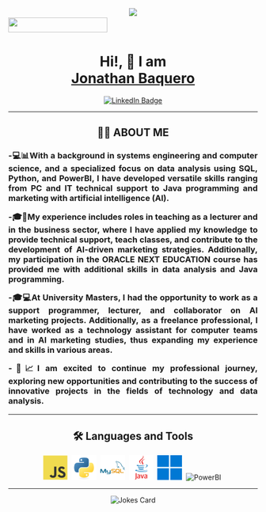 <div id="header" align="center">
    <img src="https://img.hotimg.com/Portada-Linkedin.png" width="1200">
    <div align="left">
    <img src="https://komarev.com/ghpvc/?username=JonnathanBaquero01&color=FFD700" width="200" height="30">
    </div>
    <h1 align="center" width="1200">Hi!, 👋 I am <div class="badge-base LI-profile-badge" data-locale="es_ES" data-size="medium" data-theme="dark" data-type="HORIZONTAL" data-vanity="ferchulobo777" data-version="v1"><a class="badge-base__link LI-simple-link" href="https://www.linkedin.com/in/jonathan-baquero-rodriguez/">Jonathan Baquero</a>
        </div></h1>
   
</div>
<div id="badges" align="center">
        <a href="https://www.linkedin.com/in/ferchulobo777/" target="_blank">
            <img src="https://img.shields.io/badge/LinkedIn-0077B5?style=for-the-badge&logo=linkedin&logoColor=white" alt="LinkedIn Badge">
        </a>
       
      
    
        
</div>
    
---
<h2 align="center" >🧑‍💻 ABOUT ME </h2>

<h3 align="justify">
    
-💻📊With a background in systems engineering and computer science, and a specialized focus on data analysis using SQL, Python, and PowerBI, I have developed versatile skills ranging from PC and IT technical support to Java programming and marketing with artificial intelligence (AI).

-🎓💼My experience includes roles in teaching as a lecturer and in the business sector, where I have applied my knowledge to provide technical support, teach classes, and contribute to the development of AI-driven marketing strategies. Additionally, my participation in the ORACLE NEXT EDUCATION course has provided me with additional skills in data analysis and Java programming.

-🎓💻At University Masters, I had the opportunity to work as a support programmer, lecturer, and collaborator on AI marketing projects. Additionally, as a freelance professional, I have worked as a technology assistant for computer teams and in AI marketing studies, thus expanding my experience and skills in various areas.

-🚀📈I am excited to continue my professional journey, exploring new opportunities and contributing to the success of innovative projects in the fields of technology and data analysis. </h3>
    
---
 <h2 align="center" >🛠️ Languages and Tools</h2>

 <div class="image-container" align="center">
    <img src="https://github.com/devicons/devicon/blob/master/icons/javascript/javascript-original.svg" title="JavaScript" alt="JavaScript" width="50" height="50">&nbsp;
    <img src="https://github.com/devicons/devicon/blob/master/icons/python/python-original.svg" title="Python" alt="Python" width="50" height="50">&nbsp;
    <img src="https://github.com/devicons/devicon/blob/master/icons/mysql/mysql-original-wordmark.svg" title="My SQL" alt="My SQL" width="50" height="50">&nbsp;
    <img src="https://github.com/devicons/devicon/blob/master/icons/java/java-original-wordmark.svg" title="Java" alt="Java" width="50" height="50">&nbsp;
    <img src="https://github.com/devicons/devicon/blob/master/icons/windows11/windows11-original.svg" title="Windows" alt="Windows" width="50" height="50">&nbsp;
    <img src="https://img.hotimg.com/PowerBi.png" title="PowerBI" alt="PowerBI" width="70" height="50">&nbsp;
 
---
![Jokes Card](https://readme-jokes.vercel.app/api)

</div>
